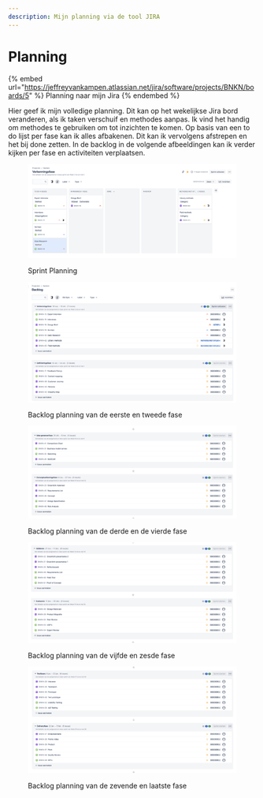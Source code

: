 ```yaml
---
description: Mijn planning via de tool JIRA
---
```


# Planning

{% embed url="https://jeffreyvankampen.atlassian.net/jira/software/projects/BNKN/boards/5" %}
Planning naar mijn Jira
{% endembed %}

Hier geef ik mijn volledige planning. Dit kan op het wekelijkse Jira bord veranderen, als ik taken verschuif en methodes aanpas. Ik vind het handig om methodes te gebruiken om tot inzichten te komen. Op basis van een to do lijst per fase kan ik alles afbakenen. Dit kan ik vervolgens afstrepen en het bij done zetten. In de backlog in de volgende afbeeldingen  kan ik verder kijken per fase en activiteiten verplaatsen.&#x20;

<figure><img src="../../.gitbook/assets/0.png" alt=""><figcaption><p>Sprint Planning</p></figcaption></figure>

<figure><img src="../../.gitbook/assets/1 (1).png" alt=""><figcaption><p>Backlog planning van de eerste en tweede fase</p></figcaption></figure>

<figure><img src="../../.gitbook/assets/2 (4).png" alt=""><figcaption><p>Backlog planning van de derde en de vierde fase</p></figcaption></figure>

<figure><img src="../../.gitbook/assets/3 (1) (1).png" alt=""><figcaption><p>Backlog planning van de vijfde en zesde fase</p></figcaption></figure>

<figure><img src="../../.gitbook/assets/4 (1) (1).png" alt=""><figcaption><p>Backlog planning van de zevende en laatste fase</p></figcaption></figure>
